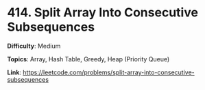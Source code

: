 # 414. Split Array Into Consecutive Subsequences

**Difficulty**: Medium

**Topics**: Array, Hash Table, Greedy, Heap (Priority Queue)

**Link**: https://leetcode.com/problems/split-array-into-consecutive-subsequences
